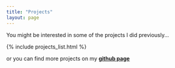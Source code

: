 ```yaml
---
title: "Projects"
layout: page
---
```


You might be interested in some of the projects I did previously...

{% include projects_list.html %} 

or you can find more projects on my **[github page](https://github.com/yukikongju)**

